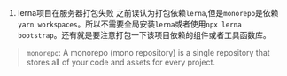 1. lerna项目在服务器打包失败
之前误认为打包依赖`lerna`,但是`monorepo`是依赖`yarn workspaces`。所以不需要全局安装`lerna`或者使用`npx lerna bootstrap`。还有就是要注意打包一下该项目依赖的组件或者工具函数库。
> `monorepo`: A monorepo (mono repository) is a single repository that stores all of your code and assets for every project.